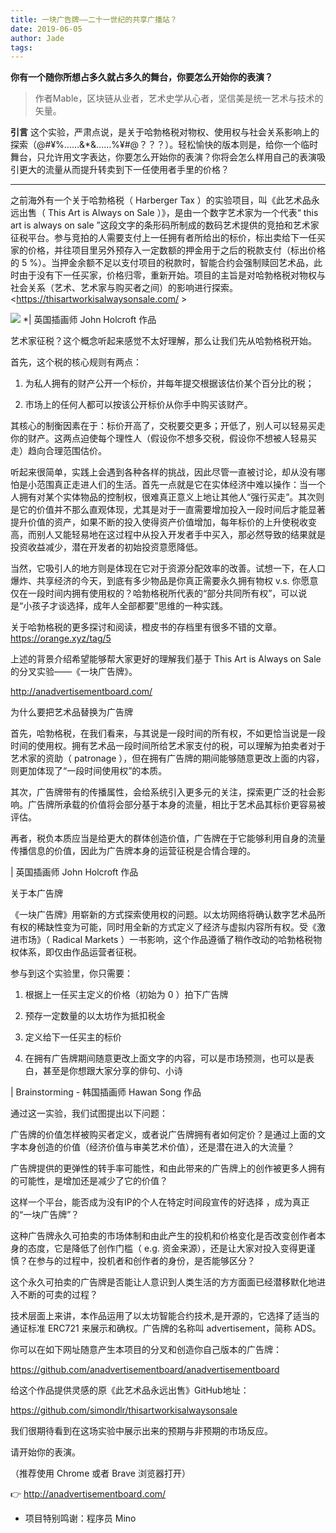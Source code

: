```yaml
---
title: 一块广告牌——二十一世纪的共享广播站？
date: 2019-06-05
author: Jade
tags: 
---
```


**你有一个随你所想占多久就占多久的舞台，你要怎么开始你的表演？**

<!--more-->

> 作者Mable，区块链从业者，艺术史学从心者，坚信美是统一艺术与技术的矢量。

**引言**  这个实验，严肃点说，是关于哈勃格税对物权、使用权与社会关系影响上的探索（@#¥%……&*&……%¥#@？？？）。轻松愉快的版本则是，给你一个临时舞台，只允许用文字表达，你要怎么开始你的表演？你将会怎么样用自己的表演吸引更大的流量从而提升转卖到下一任使用者手里的价格？

- - - - - 

 之前海外有一个关于哈勃格税（ Harberger Tax ）的实验项目，叫《此艺术品永远出售（ This Art is Always on Sale ）》，是由一个数字艺术家为一个代表“ this art is always on sale ”这段文字的条形码所制成的数码艺术提供的竞拍和艺术家征税平台。参与竞拍的人需要支付上一任拥有者所给出的标价，标出卖给下一任买家的价格，并往项目里另外预存入一定数额的押金用于之后的税款支付（标出价格的 5 %）。当押金余额不足以支付项目的税款时，智能合约会强制赎回艺术品，此时由于没有下一任买家，价格归零，重新开始。项目的主旨是对哈勃格税对物权与社会关系（艺术、艺术家与购买者之间）的影响进行探索。
<https://thisartworkisalwaysonsale.com/  >

![](https://cosmosrepair-1257028016.cos.ap-beijing.myqcloud.com/2019-06-27-640%20-%202019-06-27T134144.150.jpeg)
*| 英国插画师 John Holcroft 作品



艺术家征税？这个概念听起来感觉不太好理解，那么让我们先从哈勃格税开始。



首先，这个税的核心规则有两点：



1. 为私人拥有的财产公开一个标价，并每年提交根据该估价某个百分比的税；

2. 市场上的任何人都可以按该公开标价从你手中购买该财产。



其核心的制衡因素在于：标价开高了，交税要交更多；开低了，别人可以轻易买走你的财产。这两点迫使每个理性人（假设你不想多交税，假设你不想被人轻易买走）趋向合理范围估价。



听起来很简单，实践上会遇到各种各样的挑战，因此尽管一直被讨论，却从没有哪怕是小范围真正走进人们的生活。首先一点就是它在实体经济中难以操作：当一个人拥有对某个实体物品的控制权，很难真正意义上地让其他人“强行买走”。其次则是它的价值并不那么直观体现，尤其是对于一直需要增加投入一段时间后才能显著提升价值的资产，如果不断的投入使得资产价值增加，每年标价的上升使税收变高，而别人又能轻易地在这过程中从投入开发者手中买入，那必然导致的结果就是投资收益减少，潜在开发者的初始投资意愿降低。



当然，它吸引人的地方则是体现在它对于资源分配效率的改善。试想一下，在人口爆炸、共享经济的今天，到底有多少物品是你真正需要永久拥有物权 v.s. 你愿意仅在一段时间内拥有使用权的？哈勃格税所代表的“部分共同所有权”，可以说是“小孩子才谈选择，成年人全部都要”思维的一种实践。



关于哈勃格税的更多探讨和阅读，橙皮书的存档里有很多不错的文章。https://orange.xyz/tag/5





上述的背景介绍希望能够帮大家更好的理解我们基于 This Art is Always on Sale 的分叉实验——《一块广告牌》。

http://anadvertisementboard.com/  





 为什么要把艺术品替换为广告牌 



首先，哈勃格税，在我们看来，与其说是一段时间的所有权，不如更恰当说是一段时间的使用权。拥有艺术品一段时间所给艺术家支付的税，可以理解为拍卖者对于艺术家的资助（ patronage ），但在拥有广告牌的期间能够随意更改上面的内容，则更加体现了“一段时间使用权”的本质。

 

其次，广告牌带有的传播属性，会给系统引入更多元的关注，探索更广泛的社会影响。广告牌所承载的价值将会部分基于本身的流量，相比于艺术品其标价更容易被评估。

 

再者，税负本质应当是给更大的群体创造价值，广告牌在于它能够利用自身的流量传播信息的价值，因此为广告牌本身的运营征税是合情合理的。





| 英国插画师 John Holcroft 作品





 关于本广告牌 



《一块广告牌》用崭新的方式探索使用权的问题。以太坊网络将确认数字艺术品所有权的稀缺性变为可能，同时用全新的方式定义了经济与虚拟内容所有权。受《激进市场》（ Radical Markets ）一书影响，这个作品遵循了稍作改动的哈勃格税物权体系，即仅由作品运营者征税。



参与到这个实验里，你只需要：



1. 根据上一任买主定义的价格（初始为 0 ）拍下广告牌

2. 预存一定数量的以太坊作为抵扣税金

3. 定义给下一任买主的标价

4. 在拥有广告牌期间随意更改上面文字的内容，可以是市场预测，也可以是表白，甚至是你想跟大家分享的俳句、小诗







| Brainstorming - 韩国插画师 Hawan Song 作品



通过这一实验，我们试图提出以下问题：



广告牌的价值怎样被购买者定义，或者说广告牌拥有者如何定价？是通过上面的文字本身创造的价值（经济价值与审美艺术价值），还是潜在进入的大流量？



广告牌提供的更弹性的转手率可能性，和由此带来的广告牌上的创作被更多人拥有的可能性，是增加还是减少了它的价值？



这样一个平台，能否成为没有IP的个人在特定时间段宣传的好选择 ，成为真正的“一块广告牌”？



这种广告牌永久可拍卖的市场体制和由此产生的投机和价格变化是否改变创作者本身的态度，它是降低了创作门槛（ e.g. 资金来源），还是让大家对投入变得更谨慎？在参与的过程中，投机者和创作者的身份，是否能够区分？



这个永久可拍卖的广告牌是否能让人意识到人类生活的方方面面已经潜移默化地进入不断的可卖的过程？



技术层面上来讲，本作品运用了以太坊智能合约技术,是开源的，它选择了适当的通证标准 ERC721 来展示和确权。广告牌的名称叫 advertisement，简称 ADS。



你可以在如下网址随意产生本项目的分叉和创造你自己版本的广告牌：

https://github.com/anadvertisementboard/anadvertisementboard



给这个作品提供灵感的原《此艺术品永远出售》GitHub地址：

https://github.com/simondlr/thisartworkisalwaysonsale



我们很期待看到在这场实验中展示出来的预期与非预期的市场反应。



请开始你的表演。

（推荐使用 Chrome 或者 Brave 浏览器打开）

👉 http://anadvertisementboard.com/ 



* 项目特别鸣谢：程序员 Mino